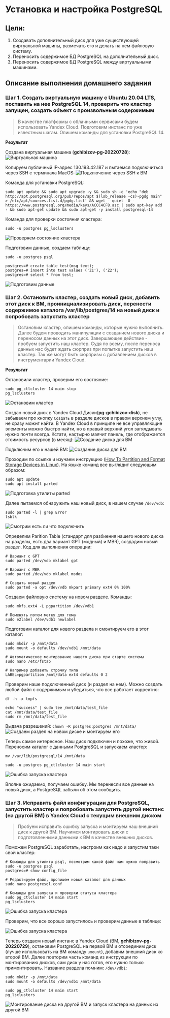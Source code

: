 # Установка и настройка PostgreSQL

## Цели:
1. Создавать дополнительный диск для уже существующей виртуальной машины, размечать его и делать на нем файловую систему.
1. Переносить содержимое БД PostgreSQL на дополнительный диск.
1. Переносить содержимое БД PostgreSQL между виртуальными машинами.

## Описание выполнения домашнего задания

### Шаг 1. Создать виртуальную машину c Ubuntu 20.04 LTS, поставить на нее PostgreSQL 14, проверить что кластер запущен, создать объект с произвольным содержимым

> В качестве платформы с облачными сервисами будем использовать Yandex Cloud. Подготовим инстанс по уже известным шагам. Опишем команды для установки PostgreSQL 14.

**Результат**

Создана виртуальная машина (**gchibizov-pg-20220728**):
![Виртуальная машина](/images/scr-dz06-01.png)

Копируем публичный IP-адрес 130.193.42.187 и пытаемся подключиться через SSH с терминала MacOS:
![Подключение через SSH к ВМ](/images/scr-dz06-02.png)

Команда для установки PostgreSQL:

```
sudo apt update && sudo apt upgrade -y && sudo sh -c 'echo "deb http://apt.postgresql.org/pub/repos/apt $(lsb_release -cs)-pgdg main" > /etc/apt/sources.list.d/pgdg.list' && wget --quiet -O - https://www.postgresql.org/media/keys/ACCC4CF8.asc | sudo apt-key add - && sudo apt-get update && sudo apt-get -y install postgresql-14
```

Команда для проверки состояния кластера:

```
sudo -u postgres pg_lsclusters
```
![Проверяем состояние кластера](/images/scr-dz06-03.png)

Подготовим данные, создаем таблицу:

```
sudo -u postgres psql

postgres=# create table test(msg text);
postgres=# insert into test values ('Z1'), ('Z2');
postgres=# select * from test;
```
![Подготовим данные](/images/scr-dz06-04.png)


### Шаг 2. Остановить кластер, создать новый диск, добавить этот диск к ВМ, проинициализировать диск, перенести содержимое каталога /var/lib/postgres/14 на новый диск и попробовать запустить кластер

> Остановим кластер, опишем команды, которые нужно выполнить. Далее будем проводить манипуляции с созданием нового диска и переносом данных на этот диск. Завершающее действие - пробуем запустить наш кластер. Судя по всему, после переноса данных нас будет ждать сюрприз при попытке запустить наш кластер. Так же могут быть сюрпризы с добавлением дисков в инструментарии Yandex Cloud.

**Результат**

Остановили кластер, проверим его состояние:

```
sudo pg_ctlcluster 14 main stop
pg_lsclusters
```
![Остановим кластер](/images/scr-dz06-05.png)

Создан новый диск в Yandex Cloud Диски(**pg-gchibizov-disk**), не забываем про кнопку `Создать` в разделе дисков в правом верхнем углу, не сразу можнг найти. В Yandex Cloud в принципе не все управляющие элементы можно быстро найти, но в правый верхний угол загялдывать нужно почти всегда.
Кстати, настырно маячит панель, где отображается стоимость ресурсов (в месяц):
![Создание диска для ВМ](/images/scr-dz06-06.png)

Подключим его к нашей ВМ:
![Создание диска для ВМ](/images/scr-dz06-07.png)

Проходим по ссылке и изучаем инструкцию ([How To Partition and Format Storage Devices in Linux](https://www.digitalocean.com/community/tutorials/how-to-partition-and-format-storage-devices-in-linux)). На языке команд все выглядит следующим образом:

```
sudo apt update
sudo apt install parted
```
![Подготовка утилиты parted](/images/scr-dz06-08.png)

Далее пытаемся обнаружить наш новый диск, в нашем случае `/dev/vdb`:

```
sudo parted -l | grep Error
lsblk
```
![Смотрим есть ли что подключить](/images/scr-dz06-09.png)

Определим Parition Table (стандарт для разбиения нашего нового диска на разделы, есть два вариант GPT (модный) и MBR), создадим новый раздел. Код для выполнения операции:

```
# Вариант с GPT
sudo parted /dev/vdb mklabel gpt

# Вариант с MBR
sudo parted /dev/vdb mklabel msdos

# Создать новый раздел
sudo parted -a opt /dev/vdb mkpart primary ext4 0% 100%
```

Создаем файловую систему на новом разделе. Команды:

```
sudo mkfs.ext4 -L pgpartition /dev/vdb1

# Поменять потом метку для тома
sudo e2label /dev/vdb1 newlabel
```

Подготовим каталог для нового раздела и смонтируем его в этот каталог:

```
sudo mkdir -p /mnt/data
sudo mount -o defaults /dev/vdb1 /mnt/data

# Автоматическое монтирование нашего диска при старте системы
sudo nano /etc/fstab

# Например добавить строчку типа
LABEL=pgpartition /mnt/data ext4 defaults 0 2
```

Проверим наше подключенный диск (и раздел на нем). Можно создать любой файл с содержимым и убедиться, что все работает корректно:

```
df -h -x tmpfs

echo "success" | sudo tee /mnt/data/test_file
cat /mnt/data/test_file
sudo rm /mnt/data/test_file
```

Выдача разрешений: `chown -R postgres:postgres /mnt/data/`
![Создаем раздел на новом диске и монтируем его](/images/scr-dz06-10.png)

Теперь самое интересное. Наш диск подключен и похоже, что живой. Переносим каталог с данными PostgreSQL и запускаем кластер:

```
mv /var/lib/postgresql/14 /mnt/data

sudo -u postgres pg_ctlcluster 14 main start
```
![Ошибка запуска кластера](/images/scr-dz06-11.png)

Вполне ожидаемо, получаем ошибку. Мы перенесли все данные на новый диск, а PostgreSQL забыли об этом сообщить.

### Шаг 3. Исправить файл конфигурации для PostgreSQL, запустить кластер и попробовать запустить другой инстанс (на другой ВМ) в Yandex Cloud с текущим внешним диском

> Пробуем исправить ошибку запуска и монтируем наш внешний диск к другой ВМ. Научимся монтировать диски с подготовленными данными к ВМ в качестве внешних дисков.

Поможем PostgreSQL заработать, настроим как надо и запустим таки свой кластер:

```
# Команды для утилиты psql, посмотрим какой файл нам нужно поправить
sudo -u postgres psql
postgres=# show config_file

# Редактируем файл, пропишем новый каталог для данных
sudo nano postgresql.conf

# Команды для запуска и проверки статуса кластера
sudo pg_ctlcluster 14 main start
pg_lsclusters
```

![Ошибка запуска кластера](/images/scr-dz06-12.png)

Проверим, что все хорошо запустилось и проверим данные в таблице:

![Ошибка запуска кластера](/images/scr-dz06-13.png)

Теперь создаем новый инстанс в Yandex Cloud (ВМ, **gchibizov-pg-20220729**), остановим PostgreSQL на первой ВМ и отсоединим диск (лучше использовать на ВМ команду `umount`), добавим внешний диск ко второй ВМ. Далее повторим часть команд из инструкции по монтированию дисков, сам диск у нас готов, его нужно только примонтировать. Название раздела помним: `/dev/vdb1`:

```
sudo mkdir -p /mnt/data
sudo mount -o defaults /dev/vdb1 /mnt/data

sudo pg_ctlcluster 14 main start
pg_lsclusters
```

![Монтирование диска на другой ВМ и запуск кластера на данных из другой ВМ](/images/scr-dz06-14.png)

